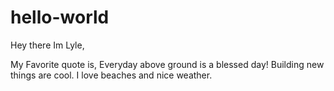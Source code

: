 # hello-world
Hey there Im Lyle,


My Favorite quote is, Everyday above ground is a blessed day!
Building new things are cool. I love beaches and nice weather.
